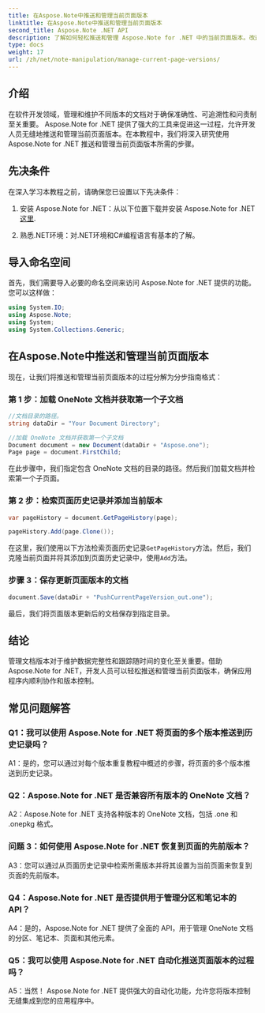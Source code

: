 ```yaml
---
title: 在Aspose.Note中推送和管理当前页面版本
linktitle: 在Aspose.Note中推送和管理当前页面版本
second_title: Aspose.Note .NET API
description: 了解如何轻松推送和管理 Aspose.Note for .NET 中的当前页面版本。改进文档版本控制和协作。
type: docs
weight: 17
url: /zh/net/note-manipulation/manage-current-page-versions/
---
```

## 介绍

在软件开发领域，管理和维护不同版本的文档对于确保准确性、可追溯性和问责制至关重要。 Aspose.Note for .NET 提供了强大的工具来促进这一过程，允许开发人员无缝地推送和管理当前页面版本。在本教程中，我们将深入研究使用 Aspose.Note for .NET 推送和管理当前页面版本所需的步骤。

## 先决条件

在深入学习本教程之前，请确保您已设置以下先决条件：

1. 安装 Aspose.Note for .NET：从以下位置下载并安装 Aspose.Note for .NET[这里](https://releases.aspose.com/note/net/).

2. 熟悉.NET环境：对.NET环境和C#编程语言有基本的了解。

## 导入命名空间

首先，我们需要导入必要的命名空间来访问 Aspose.Note for .NET 提供的功能。您可以这样做：

```csharp
using System.IO;
using Aspose.Note;
using System;
using System.Collections.Generic;
```

## 在Aspose.Note中推送和管理当前页面版本

现在，让我们将推送和管理当前页面版本的过程分解为分步指南格式：

### 第 1 步：加载 OneNote 文档并获取第一个子文档

```csharp
//文档目录的路径。
string dataDir = "Your Document Directory";

//加载 OneNote 文档并获取第一个子文档
Document document = new Document(dataDir + "Aspose.one");
Page page = document.FirstChild;
```

在此步骤中，我们指定包含 OneNote 文档的目录的路径。然后我们加载文档并检索第一个子页面。

### 第 2 步：检索页面历史记录并添加当前版本

```csharp
var pageHistory = document.GetPageHistory(page);

pageHistory.Add(page.Clone());
```

在这里，我们使用以下方法检索页面历史记录`GetPageHistory`方法。然后，我们克隆当前页面并将其添加到页面历史记录中，使用`Add`方法。

### 步骤 3：保存更新页面版本的文档

```csharp
document.Save(dataDir + "PushCurrentPageVersion_out.one");
```

最后，我们将页面版本更新后的文档保存到指定目录。

## 结论

管理文档版本对于维护数据完整性和跟踪随时间的变化至关重要。借助 Aspose.Note for .NET，开发人员可以轻松推送和管理当前页面版本，确保应用程序内顺利协作和版本控制。

## 常见问题解答

### Q1：我可以使用 Aspose.Note for .NET 将页面的多个版本推送到历史记录吗？

A1：是的，您可以通过对每个版本重复教程中概述的步骤，将页面的多个版本推送到历史记录。

### Q2：Aspose.Note for .NET 是否兼容所有版本的 OneNote 文档？

A2：Aspose.Note for .NET 支持各种版本的 OneNote 文档，包括 .one 和 .onepkg 格式。

### 问题 3：如何使用 Aspose.Note for .NET 恢复到页面的先前版本？

A3：您可以通过从页面历史记录中检索所需版本并将其设置为当前页面来恢复到页面的先前版本。

### Q4：Aspose.Note for .NET 是否提供用于管理分区和笔记本的 API？

A4：是的，Aspose.Note for .NET 提供了全面的 API，用于管理 OneNote 文档的分区、笔记本、页面和其他元素。

### Q5：我可以使用 Aspose.Note for .NET 自动化推送页面版本的过程吗？

A5：当然！ Aspose.Note for .NET 提供强大的自动化功能，允许您将版本控制无缝集成到您的应用程序中。
